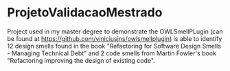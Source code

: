 # ProjetoValidacaoMestrado

Project used in my master degree to demonstrate the OWLSmellPLugin (can be found at https://github.com/viniciusjns/owlsmellplugin)
is able to identify 12 design smells found in the book "Refactoring for Software Design Smells - Managing Technical Debt" and 2 code smells from Martin Fowler's book "Refactoring improving the design of existing code".
